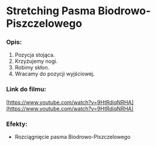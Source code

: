 # Stretching Pasma Biodrowo-Piszczelowego

### Opis:
1. Pozycja stojąca. 
2. Krzyżujemy nogi. 
3. Robimy skłon. 
4. Wracamy do pozycji wyjściowej. 

### Link do filmu:
[https://www.youtube.com/watch?v=9HtRdiqNRHA](https://www.youtube.com/watch?v=9HtRdiqNRHA)

### Efekty:
* Rozciągnięcie pasma Biodrowo-Piszczelowego

